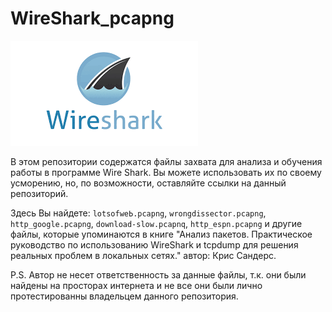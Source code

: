 # WireShark_pcapng
![Logotype](images.png)

В этом репозитории содержатся файлы захвата для анализа и обучения работы в программе Wire Shark. Вы можете использовать их по своему усморению, но, по возможности, оставляйте ссылки на данный репозиторий.

Здесь Вы найдете: `lotsofweЬ.pcapng`, `wrongdissector.pcapng`, `http_google.pcapng`, `download-slow.pcapnq`, `http_espn.pcapng` и другие файлы, которые упоминаются в книге "Анализ пакетов. Практическое руководство по использованию WireShark и tcpdump для решения реальных проблем в локальных сетях." автор: Крис Сандерс. 

P.S. Автор не несет ответственность за данные файлы, т.к. они были найдены на просторах интернета и не все они были лично протестированны владельцем данного репозитория.

